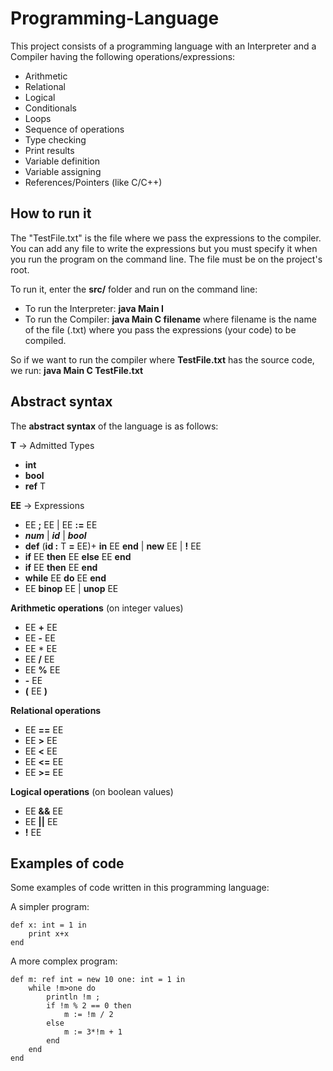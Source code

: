 # Programming-Language

This project consists of a programming language with an Interpreter and a Compiler having the following operations/expressions:

* Arithmetic
* Relational
* Logical
* Conditionals
* Loops
* Sequence of operations
* Type checking
* Print results
* Variable definition
* Variable assigning
* References/Pointers (like C/C++)

## How to run it

The "TestFile.txt" is the file where we pass the expressions to the compiler. You can add any file to write the expressions but you must specify it when you run the program on the command line. The file must be on the project's root.

To run it, enter the **src/** folder and run on the command line:

* To run the Interpreter: **java Main I**
* To run the Compiler: **java Main C filename** where filename is the name of the file (.txt) where you pass the expressions (your code) to be compiled.

So if we want to run the compiler where **TestFile.txt** has the source code, we run: **java Main C TestFile.txt**

## Abstract syntax

The **abstract syntax** of the language is as follows:

**T** -> Admitted Types
*	**int** 
*	**bool** 
*	**ref** T

**EE** -> Expressions
* EE **;** EE | EE **:=** EE
* ***num*** | ***id*** | ***bool***
* **def** (**id :** T **=** EE)+ **in** EE **end** | **new** EE | **!** EE
* **if** EE **then** EE **else** EE **end**
* **if** EE **then** EE **end**
* **while** EE **do** EE **end**
* EE **binop** EE | **unop** EE

**Arithmetic operations** (on integer values)

*	EE **+** EE 
*	EE **-** EE 
*	EE * EE
* 	EE **/** EE 
*	EE **%** EE 
* 	**-** EE
*	**(** EE **)**

**Relational operations**

* 	EE **==** EE 
* 	EE **>** EE 
*	EE **<** EE 
* 	EE **<=** EE 
* 	EE **>=** EE

**Logical operations** (on boolean values)

*	EE **&&** EE
*	EE **||** EE
*	**!** EE

## Examples of code

Some examples of code written in this programming language:

A simpler program:

	def x: int = 1 in 
		print x+x 
	end

A more complex program:

	def m: ref int = new 10 one: int = 1 in 
		while !m>one do
			println !m ;
			if !m % 2 == 0 then
				m := !m / 2
			else
				m := 3*!m + 1
			end
		end
	end
